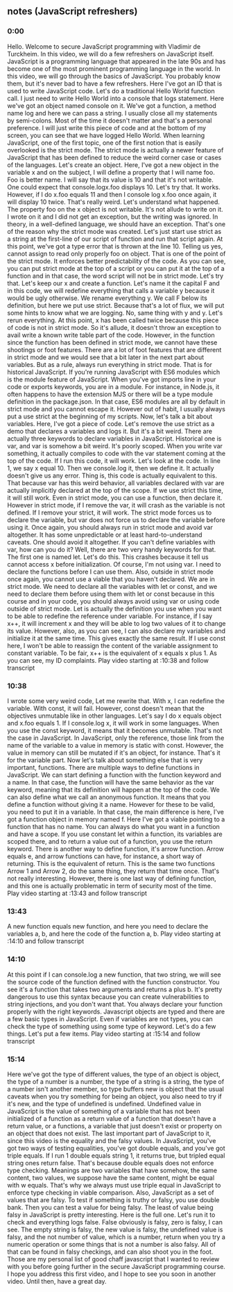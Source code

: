 ## notes (JavaScript refreshers)

### 0:00
Hello. Welcome to secure JavaScript programming with Vladimir de Turckheim. In this video, we will do a few refreshers on JavaScript itself. JavaScript is a programming language that appeared in the late 90s and has become one of the most prominent programming language in the world. In this video, we will go through the basics of JavaScript. You probably know them, but it's never bad to have a few refreshers. Here I've got an ID that is used to write JavaScript code. Let's do a traditional Hello World function call. I just need to write Hello World into a console that logs statement. Here we've got an object named console on it. We've got a function, a method name log and here we can pass a string. I usually close all my statements by semi-colons. Most of the time it doesn't matter and that's a personal preference. I will just write this piece of code and at the bottom of my screen, you can see that we have logged Hello World. When learning JavaScript, one of the first topic, one of the first notion that is easily overlooked is the strict mode. The strict mode is actually a newer feature of JavaScript that has been defined to reduce the weird corner case or cases of the languages. Let's create an object. Here, I've got a new object in the variable x and on the subject, I will define a property that I will name foo. Foo is better name. I will say that its value is 10 and that it's not writable. One could expect that console.logx.foo displays 10. Let's try that. It works. However, if I do x.foo equals 11 and then I console log x.foo once again, it will display 10 twice. That's really weird. Let's understand what happened. The property foo on the x object is not writable. It's not allude to write on it. I wrote on it and I did not get an exception, but the writing was ignored. In theory, in a well-defined language, we should have an exception. That's one of the reason why the strict mode was created. Let's just start use strict as a string at the first-line of our script of function and run that script again. At this point, we've got a type error that is thrown at the line 10. Telling us yes, cannot assign to read only properly foo on object. That is one of the point of the strict mode. It enforces better predictability of the code. As you can see, you can put strict mode at the top of a script or you can put it at the top of a function and in that case, the word script will not be in strict mode. Let's try that. Let's keep our x and create a function. Let's name it the capital F and in this code, we will redefine everything that calls a variable y because it would be ugly otherwise. We rename everything y. We call F below its definition, but here we put use strict. Because that's a lot of flux, we will put some hints to know what we are logging. No, same thing with y and y. Let's rerun everything. At this point, x has been called twice because this piece of code is not in strict mode. So it's allude, it doesn't throw an exception to avail write a known write table part of the code. However, in the function since the function has been defined in strict mode, we cannot have these shootings or foot features. There are a lot of foot features that are different in strict mode and we would see that a bit later in the next part about variables. But as a rule, always run everything in strict mode. That is for historical JavaScript. If you're running JavaScript with ES6 modules which is the module feature of JavaScript. When you've got imports line in your code or exports keywords, you are in a module. For instance, in Node.js, it often happens to have the extension MJS or there will be a type module definition in the package.json. In that case, ES6 modules are all by default in strict mode and you cannot escape it. However out of habit, I usually always put a use strict at the beginning of my scripts. Now, let's talk a bit about variables. Here, I've got a piece of code. Let's remove the use strict as a demo that declares a variables and logs it. But it's a bit weird. There are actually three keywords to declare variables in JavaScript. Historical one is var, and var is somehow a bit weird. It's poorly scoped. When you write var something, it actually compiles to code with the var statement coming at the top of the code. If I run this code, it will work. Let's look at the code. In line 1, we say x equal 10. Then we console.log it, then we define it. It actually doesn't give us any error. Thing is, this code is actually equivalent to this. That because var has this weird behavior, all variables declared with var are actually implicitly declared at the top of the scope. If we use strict this time, it will still work. Even in strict mode, you can use a function, then declare it. However in strict mode, if I remove the var, it will crash as the variable is not defined. If I remove your strict, it will work. The strict mode forces us to declare the variable, but var does not force us to declare the variable before using it. Once again, you should always run in strict mode and avoid var altogether. It has some unpredictable or at least hard-to-understand caveats. One should avoid it altogether. If you can't define variables with var, how can you do it? Well, there are two very handy keywords for that. The first one is named let. Let's do this. This crashes because it tell us cannot access x before initialization. Of course, I'm not using var. I need to declare the functions before I can use them. Also, outside in strict mode once again, you cannot use a viable that you haven't declared. We are in strict mode. We need to declare all the variables with let or const, and we need to declare them before using them with let or const because in this course and in your code, you should always avoid using var or using code outside of strict mode. Let is actually the definition you use when you want to be able to redefine the reference under variable. For instance, if I say x++, it will increment x and they will be able to log two values of it to change its value. However, also, as you can see, I can also declare my variables and initialize it at the same time. This gives exactly the same result. If I use const here, I won't be able to reassign the content of the variable assignment to constant variable. To be fair, x++ is the equivalent of x equals x plus 1. As you can see, my ID complaints.
Play video starting at :10:38 and follow transcript
### 10:38
I wrote some very weird code, Let me rewrite that. With x, I can redefine the variable. With const, it will fail. However, const doesn't mean that the objectives unmutable like in other languages. Let's say I do x equals object and x.foo equals 1. If I console.log x, it will work in some languages. When you use the const keyword, it means that it becomes unmutable. That's not the case in JavaScript. In JavaScript, only the reference, those link from the name of the variable to a value in memory is static with const. However, the value in memory can still be mutated if it's an object, for instance. That's it for the variable part. Now let's talk about something else that is very important, functions. There are multiple ways to define functions in JavaScript. We can start defining a function with the function keyword and a name. In that case, the function will have the same behavior as the var keyword, meaning that its definition will happen at the top of the code. We can also define what we call an anonymous function. It means that you define a function without giving it a name. However for these to be valid, you need to put it in a variable. In that case, the main difference is here, I've got a function object in memory named f. Here I've got a viable pointing to a function that has no name. You can always do what you want in a function and have a scope. If you use constant let within a function, its variables are scoped there, and to return a value out of a function, you use the return keyword. There is another way to define function, it's arrow function. Arrow equals e, and arrow functions can have, for instance, a short way of returning. This is the equivalent of return. This is the same two functions Arrow 1 and Arrow 2, do the same thing, they return that time once. That's not really interesting. However, there is one last way of defining function, and this one is actually problematic in term of security most of the time.
Play video starting at :13:43 and follow transcript
### 13:43
A new function equals new function, and here you need to declare the variables a, b, and here the code of the function a, b.
Play video starting at :14:10 and follow transcript
### 14:10
At this point if I can console.log a new function, that two string, we will see the source code of the function defined with the function constructor. You see it's a function that takes two arguments and returns a plus b. It's pretty dangerous to use this syntax because you can create vulnerabilities to string injections, and you don't want that. You always declare your function properly with the right keywords. Javascript objects are typed and there are a few basic types in JavaScript. Even if variables are not types, you can check the type of something using some type of keyword. Let's do a few things. Let's put a few items.
Play video starting at :15:14 and follow transcript
### 15:14
Here we've got the type of different values, the type of an object is object, the type of a number is a number, the type of a string is a string, the type of a number isn't another member, so type buffers new is object that the usual caveats when you try something for being an object, you also need to try if it's new, and the type of undefined is undefined. Undefined value in JavaScript is the value of something of a variable that has not been initialized of a function as a return value of a function that doesn't have a return value, or a functions, a variable that just doesn't exist or property on an object that does not exist. The last important part of JavaScript to it, since this video is the equality and the falsy values. In JavaScript, you've got two ways of testing equalities, you've got double equals, and you've got triple equals. If I run 1 double equals string 1, it returns true, but tripled equal string ones return false. That's because double equals does not enforce type checking. Meanings are two variables that have somehow, the same content, two values, we suppose have the same content, might be equal with w equals. That's why we always must use triple equal in JavaScript to enforce type checking in viable comparison. Also, JavaScript as a set of values that are falsy. To test if something is truthy or falsy, you use double bank. Then you can test a value for being falsy. The least of value being falsy in JavaScript is pretty interesting. Here is the full one. Let's run it to check and everything logs false. False obviously is falsy, zero is falsy, I can see. The empty string is falsy, the new value is falsy, the undefined value is falsy, and the not number of value, which is a number, return when you try a numeric operation or some things that is not a number is also falsy. All of that can be found in falsy checkings, and can also shoot you in the foot. Those are my personal list of good chaff javascript that I wanted to review with you before going further in the secure JavaScript programming course. I hope you address this first video, and I hope to see you soon in another video. Until then, have a great day.

